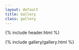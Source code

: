 ```yaml
---
layout: default
title: Gallery
class: gallery
---
```


{% include header.html %}

{% include gallery/gallery.html %}
